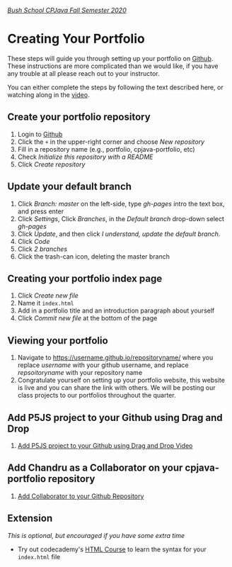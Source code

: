 [_Bush School CPJava Fall Semester 2020_](https://chandrunarayan.github.io/cpjava/)

# Creating Your Portfolio
These steps will guide you through setting up your portfolio on [Github](https://github.com/). These instructions are more complicated than we would like, if you have any trouble at all please reach out to your instructor.

You can either complete the steps by following the text described here, or watching along in the [video](https://youtu.be/cbNokegf9mI).

## Create your portfolio repository

1. Login to [Github](https://github.com/)
1. Click the `+` in the upper-right corner and choose _New repository_
1. Fill in a repository name (e.g., portfolio, cpjava-portfolio, etc)
1. Check _Initialize this repository with a README_
1. Click _Create repository_

## Update your default branch

1. Click _Branch: master_ on the left-side, type _gh-pages_ intro the text box, and press enter
1. Click _Settings_, Click _Branches_, in the _Default branch_ drop-down select _gh-pages_
1. Click _Update_, and then click _I understand, update the default branch._
1. Click _Code_
1. Click _2 branches_
1. Click the trash-can icon, deleting the master branch

## Creating your portfolio index page

1. Click _Create new file_
1. Name it `index.html`
1. Add in a portfolio title and an introduction paragraph about yourself
1. Click _Commit new file_ at the bottom of the page

## Viewing your portfolio

1. Navigate to https://username.github.io/repositoryname/ where you replace _username_ with your github username, and replace _repsoitoryname_ with your repository name
1. Congratulate yourself on setting up your portfolio website, this website is live and you can share the link with others. We will be posting our class projects to our portfolios throughout the quarter.

## Add P5JS project to your Github using Drag and Drop

1. [Add P5JS project to your Github using Drag and Drop Video](https://github.com/chandrunarayan/cpjava/blob/master/add_p5js_to_index.mov) 

## Add Chandru as a Collaborator on your cpjava-portfolio repository

1. [Add Collaborator to your Github Repository](repository_collaborator.md)


## Extension
_This is optional, but encouraged if you have some extra time_

* Try out codecademy's [HTML Course](https://www.codecademy.com/courses/html-one-o-one/0/1) to learn the syntax for your `index.html` file
